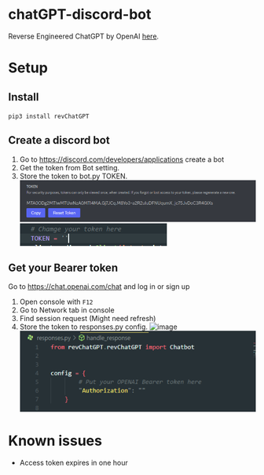 # chatGPT-discord-bot

Reverse Engineered ChatGPT by OpenAI [here](https://github.com/acheong08/ChatGPT).

# Setup


## Install

`pip3 install revChatGPT`

## Create a discord bot

1. Go to https://discord.com/developers/applications create a bot
2. Get the token from Bot setting.
3. Store the token to bot.py TOKEN.
   ![1670143818339](image/README/1670143818339.png)
   ![1670143869537](image/README/1670143869537.png)

## Get your Bearer token

Go to https://chat.openai.com/chat and log in or sign up

1. Open console with `F12`
2. Go to Network tab in console
3. Find session request (Might need refresh)
4. Store the token to responses.py config.
   ![image](https://user-images.githubusercontent.com/36258159/205446680-b3f40499-9757-428b-9e2f-23e89ca99461.png)
   ![1670156581359](image/README/1670156581359.png)

# Known issues

- Access token expires in one hour
